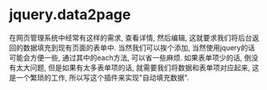 # jquery.data2page

在网页管理系统中经常有这样的需求, 查看详情, 然后编辑, 这就要求我们将后台返回的数据填充到现有页面的表单中. 当然我们可以挨个添加, 当然使用jquery的话可能会方便一些, 通过其中的each方法, 可以省一些麻烦. 如果表单项少的话, 倒没有太大问题, 但是如果有太多表单项的话, 就需要我们将数据和表单项对应起来, 这是一个繁琐的工作, 所以写这个插件来实现"自动填充数据".
